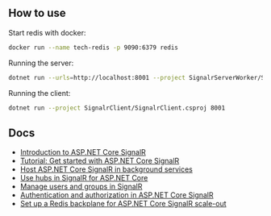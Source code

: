 ## How to use

Start redis with docker:

```sh
docker run --name tech-redis -p 9090:6379 redis
```

Running the server:

```sh
dotnet run --urls=http://localhost:8001 --project SignalrServerWorker/SignalrServerWorker.csproj
```

Running the client:

```sh
dotnet run --project SignalrClient/SignalrClient.csproj 8001
```

## Docs

* [Introduction to ASP.NET Core SignalR](https://docs.microsoft.com/en-us/aspnet/core/signalr/introduction?view=aspnetcore-3.1)
* [Tutorial: Get started with ASP.NET Core SignalR](https://docs.microsoft.com/en-us/aspnet/core/tutorials/signalr?view=aspnetcore-3.1&tabs=visual-studio)
* [Host ASP.NET Core SignalR in background services](https://docs.microsoft.com/en-us/aspnet/core/signalr/background-services?view=aspnetcore-3.1)
* [Use hubs in SignalR for ASP.NET Core](https://docs.microsoft.com/en-us/aspnet/core/signalr/hubs?view=aspnetcore-3.1)
* [Manage users and groups in SignalR](https://docs.microsoft.com/en-us/aspnet/core/signalr/groups?view=aspnetcore-3.1)
* [Authentication and authorization in ASP.NET Core SignalR](https://docs.microsoft.com/en-us/aspnet/core/signalr/authn-and-authz?view=aspnetcore-3.1)
* [Set up a Redis backplane for ASP.NET Core SignalR scale-out](https://docs.microsoft.com/en-us/aspnet/core/signalr/redis-backplane?view=aspnetcore-3.1)
